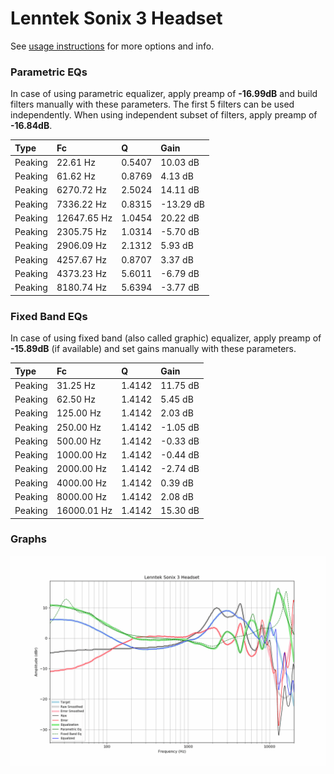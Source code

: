 # Lenntek Sonix 3 Headset
See [usage instructions](https://github.com/jaakkopasanen/AutoEq#usage) for more options and info.

### Parametric EQs
In case of using parametric equalizer, apply preamp of **-16.99dB** and build filters manually
with these parameters. The first 5 filters can be used independently.
When using independent subset of filters, apply preamp of **-16.84dB**.

| Type    | Fc          |      Q | Gain      |
|:--------|:------------|:-------|:----------|
| Peaking | 22.61 Hz    | 0.5407 | 10.03 dB  |
| Peaking | 61.62 Hz    | 0.8769 | 4.13 dB   |
| Peaking | 6270.72 Hz  | 2.5024 | 14.11 dB  |
| Peaking | 7336.22 Hz  | 0.8315 | -13.29 dB |
| Peaking | 12647.65 Hz | 1.0454 | 20.22 dB  |
| Peaking | 2305.75 Hz  | 1.0314 | -5.70 dB  |
| Peaking | 2906.09 Hz  | 2.1312 | 5.93 dB   |
| Peaking | 4257.67 Hz  | 0.8707 | 3.37 dB   |
| Peaking | 4373.23 Hz  | 5.6011 | -6.79 dB  |
| Peaking | 8180.74 Hz  | 5.6394 | -3.77 dB  |

### Fixed Band EQs
In case of using fixed band (also called graphic) equalizer, apply preamp of **-15.89dB**
(if available) and set gains manually with these parameters.

| Type    | Fc          |      Q | Gain     |
|:--------|:------------|:-------|:---------|
| Peaking | 31.25 Hz    | 1.4142 | 11.75 dB |
| Peaking | 62.50 Hz    | 1.4142 | 5.45 dB  |
| Peaking | 125.00 Hz   | 1.4142 | 2.03 dB  |
| Peaking | 250.00 Hz   | 1.4142 | -1.05 dB |
| Peaking | 500.00 Hz   | 1.4142 | -0.33 dB |
| Peaking | 1000.00 Hz  | 1.4142 | -0.44 dB |
| Peaking | 2000.00 Hz  | 1.4142 | -2.74 dB |
| Peaking | 4000.00 Hz  | 1.4142 | 0.39 dB  |
| Peaking | 8000.00 Hz  | 1.4142 | 2.08 dB  |
| Peaking | 16000.01 Hz | 1.4142 | 15.30 dB |

### Graphs
![](./Lenntek%20Sonix%203%20Headset.png)